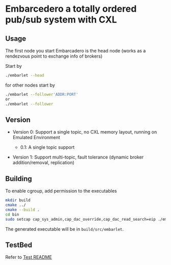 # Embarcedero a totally ordered pub/sub system with CXL

## Usage
The first node you start Embarcadero is the head node (works as a rendezvous point to exchange info of brokers)

Start by
```bash
./embarlet --head
```
for other nodes start by
```bash
./embarlet --follower'ADDR:PORT'
or
./embarlet --follower
```



## Version
- Version 0: Support a single topic, no CXL memory layout, running on Emulated Environment
	* 0.1: A single topic support

- Version 1: Support multi-topic, fault tolerance (dynamic broker addition/removal, replication)

## Building
To enable cgroup, add permission to the executables
```bash
mkdir build
cmake ../
cmake --build .
cd bin
sudo setcap cap_sys_admin,cap_dac_override,cap_dac_read_search=eip ./embarlet 
```
The generated executable will be in ```build/src/embarlet```.

## TestBed
Refer to [Test README](Embarcadero/tests/README.md)
